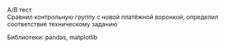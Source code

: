 А/В тест   
Сравнил контрольную группу с новой платёжной воронкой, определил соответствие техническому заданию

Библиотеки: pandas, matplotlib
